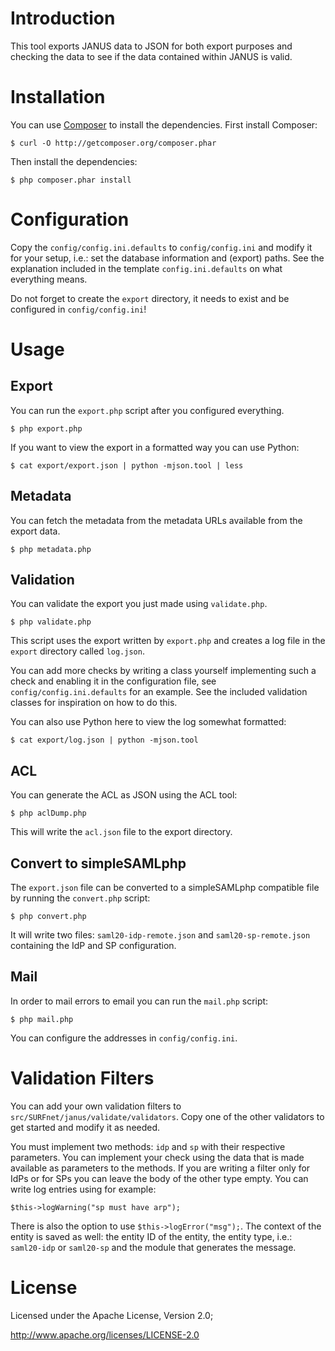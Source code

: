 # Introduction
This tool exports JANUS data to JSON for both export purposes and checking the
data to see if the data contained within JANUS is valid.

# Installation
You can use [Composer](http://getcomposer.org/) to install the dependencies.
First install Composer:

    $ curl -O http://getcomposer.org/composer.phar

Then install the dependencies:

    $ php composer.phar install

# Configuration
Copy the `config/config.ini.defaults` to `config/config.ini` and modify it for
your setup, i.e.: set the database information and (export) paths. See the
explanation included in the template `config.ini.defaults` on what everything
means.

Do not forget to create the `export` directory, it needs to exist and be
configured in `config/config.ini`!

# Usage

## Export
You can run the `export.php` script after you configured everything.

    $ php export.php

If you want to view the export in a formatted way you can use Python:

    $ cat export/export.json | python -mjson.tool | less
    
## Metadata
You can fetch the metadata from the metadata URLs available from the export
data. 

    $ php metadata.php

## Validation
You can validate the export you just made using `validate.php`.

    $ php validate.php
    
This script uses the export written by `export.php` and creates a log file in
the `export` directory called `log.json`.

You can add more checks by writing a class yourself implementing such a check
and enabling it in the configuration file, see `config/config.ini.defaults` for
an example. See the included validation classes for inspiration on how to do
this.

You can also use Python here to view the log somewhat formatted:

    $ cat export/log.json | python -mjson.tool

## ACL
You can generate the ACL as JSON using the ACL tool:

    $ php aclDump.php

This will write the `acl.json` file to the export directory.

## Convert to simpleSAMLphp
The `export.json` file can be converted to a simpleSAMLphp compatible file by
running the `convert.php` script:

    $ php convert.php

It will write two files: `saml20-idp-remote.json` and `saml20-sp-remote.json`
containing the IdP and SP configuration.

## Mail
In order to mail errors to email you can run the `mail.php` script:

    $ php mail.php

You can configure the addresses in `config/config.ini`.

# Validation Filters
You can add your own validation filters to 
`src/SURFnet/janus/validate/validators`. Copy one of the other validators to 
get started and modify it as needed.

You must implement two methods: `idp` and `sp` with their respective parameters.
You can implement your check using the data that is made available as 
parameters to the methods. If you are writing a filter only for IdPs or for SPs
you can leave the body of the other type empty. You can write log entries 
using for example:

    $this->logWarning("sp must have arp");
    
There is also the option to use `$this->logError("msg");`. The context of the 
entity is saved as well: the entity ID of the entity, the entity type, i.e.:
`saml20-idp` or `saml20-sp` and the module that generates the message.

# License
Licensed under the Apache License, Version 2.0;

   http://www.apache.org/licenses/LICENSE-2.0
